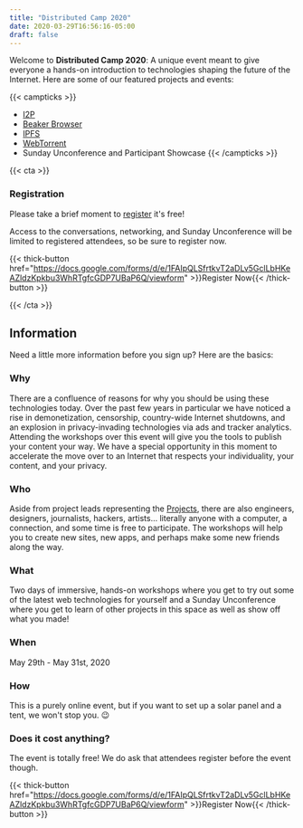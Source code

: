 ```yaml
---
title: "Distributed Camp 2020"
date: 2020-03-29T16:56:16-05:00
draft: false
---
```


Welcome to **Distributed Camp 2020**: A unique event meant to give everyone a hands-on introduction to technologies shaping the future of the Internet.
Here are some of our featured projects and events:

{{< campticks >}}
* [I2P](https://geti2p.net/)
* [Beaker Browser](https://beakerbrowser.com/)
* [IPFS](https://ipfs.io/)
* [WebTorrent](https://webtorrent.io/)
* Sunday Unconference and Participant Showcase
{{< /campticks >}}


{{< cta >}}
### Registration
Please take a brief moment to [register](https://docs.google.com/forms/d/e/1FAIpQLSfrtkvT2aDLv5GclLbHKeAZldzKpkbu3WhRTgfcGDP7UBaP6Q/viewform) it's free!

Access to the conversations, networking, and Sunday Unconference will be limited to registered attendees, so be sure to register now.

{{< thick-button href="https://docs.google.com/forms/d/e/1FAIpQLSfrtkvT2aDLv5GclLbHKeAZldzKpkbu3WhRTgfcGDP7UBaP6Q/viewform" >}}Register Now{{< /thick-button >}}

{{< /cta >}}

## Information
Need a little more information before you sign up? Here are the basics:

### Why
There are a confluence of reasons for why you should be using these technologies today. Over the past few years in particular we have noticed a rise in demonetization, censorship, country-wide Internet shutdowns, and an explosion in privacy-invading technologies via ads and tracker analytics.
Attending the workshops over this event will give you the tools to publish your content your way.
We have a special opportunity in this moment to accelerate the move over to an Internet that respects your individuality, your content, and your privacy.

### Who
Aside from project leads representing the [Projects](/projects), there are also engineers, designers, journalists, hackers, artists... literally anyone with a computer, a connection, and some time is free to participate. The workshops will help you to create new sites, new apps, and perhaps make some new friends along the way.

### What
Two days of immersive, hands-on workshops where you get to try out some of the latest web technologies for yourself and a Sunday Unconference where you get to learn of other projects in this space as well as show off what you made!

### When
May 29th - May 31st, 2020

### How
This is a purely online event, but if you want to set up a solar panel and a tent, we won't stop you. 😉

### Does it cost anything?
The event is totally free! We do ask that attendees register before the event though.

{{< thick-button href="https://docs.google.com/forms/d/e/1FAIpQLSfrtkvT2aDLv5GclLbHKeAZldzKpkbu3WhRTgfcGDP7UBaP6Q/viewform" >}}Register Now{{< /thick-button >}}
